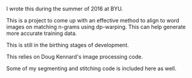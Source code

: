 I wrote this during the summer of 2016 at BYU.

This is a project to come up with an effective method to align to word images on matching n-grams using dp-warping. This can help generate more accurate training data.

This is still in the birthing stages of development.

This relies on Doug Kennard's image processing code. 

Some of my segmenting and stitching code is included here as well.

